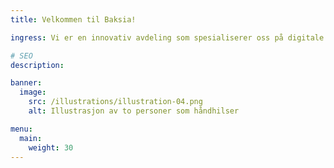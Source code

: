 ```yaml
---
title: Velkommen til Baksia!

ingress: Vi er en innovativ avdeling som spesialiserer oss på digitale fellesløsninger, organisert rundt prinsippene DesOps og DevOps. Vårt hovedfokus er å forbedre brukeropplevelsen samtidig som vi bryter ned siloer, fremmer tverrfaglig samarbeid og kontinuerlig forbedring på tvers av team. Vi tror at fokus på utvikling og drift som en modernisert enhet, sørger for mer effektive og brukervennlige løsninger for våre kunder. Bli med oss på reisen mot en mer smidig og sammenkoblet fremtid! Baksia -our way of working!

# SEO
description:

banner:
  image:
    src: /illustrations/illustration-04.png
    alt: Illustrasjon av to personer som håndhilser

menu:
  main:
    weight: 30
---
```

